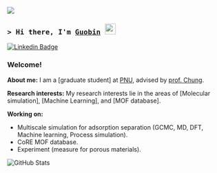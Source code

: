 ![](https://komarev.com/ghpvc/?username=sxm13)
### <samp>&gt; Hi there, I'm [Guobin](https://github.com/sxm13) <img src="https://media.giphy.com/media/hvRJCLFzcasrR4ia7z/giphy.gif" width="25"> </samp>

[![Linkedin Badge](https://img.shields.io/badge/-LinkedIn-0e76a8?style=flat-square&logo=Linkedin&logoColor=white)](https://www.linkedin.com/in/guobin-zhao-427818256/)

### Welcome! &nbsp;

**About me:** I am a [graduate student] at [PNU](https://pusan.ac.kr/kor/Main.do), advised by [prof. Chung](https://sites.google.com/view/mtap-lab/people/professor?authuser=0). 

**Research interests:** My research interests lie in the areas of [Molecular simulation], [Machine Learning], and [MOF database].      

                          
**Working on:** 
* Multiscale simulation for adsorption separation (GCMC, MD, DFT, Machine learning, Process simulation).                   
* CoRE MOF database.                                     
* Experiment (measure for porous materials).                                                            
                       
![GitHub Stats](https://github-readme-stats.vercel.app/api?username=sxm13&show_icons=true&theme=radical)  
